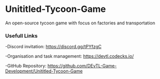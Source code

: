 # Unititled-Tycoon-Game
An open-source tycoon game with focus on factories and transportation

### Usefull Links

-Discord invitation:
 https://discord.gg/tPYfzgC

-Organisation and task management:
 https://devtl.codecks.io/
 
-GitHub Repository:
 https://github.com/DEvTL-Game-Development/Unititled-Tycoon-Game
